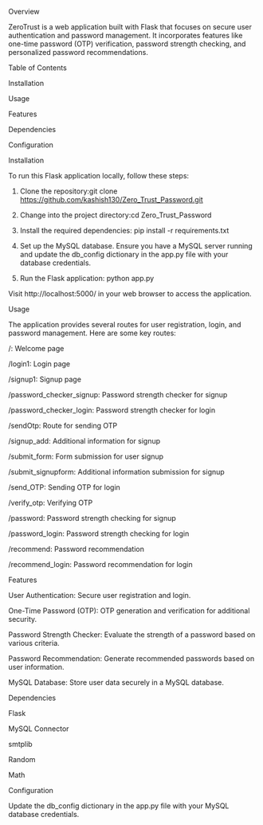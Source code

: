 Overview

ZeroTrust is a web application built with Flask that focuses on secure user authentication and password management. It incorporates features like one-time password (OTP) verification, password strength checking, and personalized password recommendations.

Table of Contents

Installation

Usage

Features

Dependencies

Configuration


Installation

To run this Flask application locally, follow these steps:

1. Clone the repository:git clone https://github.com/kashish130/Zero_Trust_Password.git

2. Change into the project directory:cd Zero_Trust_Password

3. Install the required dependencies: pip install -r requirements.txt

4. Set up the MySQL database. Ensure you have a MySQL server running and update the db_config dictionary in the app.py file with your database credentials.

5. Run the Flask application: python app.py

Visit http://localhost:5000/ in your web browser to access the application.

Usage

The application provides several routes for user registration, login, and password management. Here are some key routes:

/: Welcome page

/login1: Login page

/signup1: Signup page

/password_checker_signup: Password strength checker for signup

/password_checker_login: Password strength checker for login

/sendOtp: Route for sending OTP

/signup_add: Additional information for signup

/submit_form: Form submission for user signup

/submit_signupform: Additional information submission for signup

/send_OTP: Sending OTP for login

/verify_otp: Verifying OTP

/password: Password strength checking for signup

/password_login: Password strength checking for login

/recommend: Password recommendation

/recommend_login: Password recommendation for login

Features

User Authentication: Secure user registration and login.

One-Time Password (OTP): OTP generation and verification for additional security.

Password Strength Checker: Evaluate the strength of a password based on various criteria.

Password Recommendation: Generate recommended passwords based on user information.

MySQL Database: Store user data securely in a MySQL database.

Dependencies

Flask

MySQL Connector

smtplib

Random

Math

Configuration

Update the db_config dictionary in the app.py file with your MySQL database credentials.





